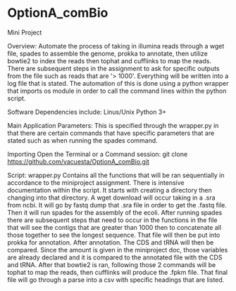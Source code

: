 # OptionA_comBio
Mini Project

Overview:
Automate the process of taking in illumina reads through a wget file, spades to assemble the genome, prokka to annotate, then utilize bowtie2 to index the reads then tophat and cufflinks to map the reads. There are subsequent steps in the assignment to ask for specific outputs from the file such as reads that are '> 1000'. Everything will be written into a log file that is stated. The automation of this is done using a python wrapper that imports os module in order to call the command lines within the python script. 

Software Dependencies include:
  Linus/Unix
  Python 3+
  
Main Application Parameters:
  This is specified through the wrapper.py in that there are certain commands that have specific parameters that are stated 
  such as when running the spades command.
  
Importing
  Open the Terminal or a Command session:
  git clone https://github.com/vacuesta/OptionA_comBio.git
  
  
Script:
wrapper.py
  Contains all the functions that will be ran sequentially in accordance to the miniproject assignment. There is intensive documentation within the script. It starts with creating a directory then changing into that directory. A wget download will occur taking in a .sra from ncbi. It will go by fastq dump that .sra file in order to get the .fastq file. Then it will run spades for the assembly of the ecoli. After running spades there are subsequent steps that need to occur in the functions in the file that will see the contigs that are greater than 1000 then to concatenate all those together to see the longest sequence. That file will then be put into prokka for annotation. After annotation. The CDS and tRNA will then be compared. Since the amount is given in the miniproject doc, those variables are already declared and it is compared to the annotated file with the CDS and tRNA. After that bowtie2 is ran, following those 2 commands will be tophat to map the reads, then cufflinks will produce the .fpkm file. That final file will go through a parse into a csv with specific headings that are listed.
